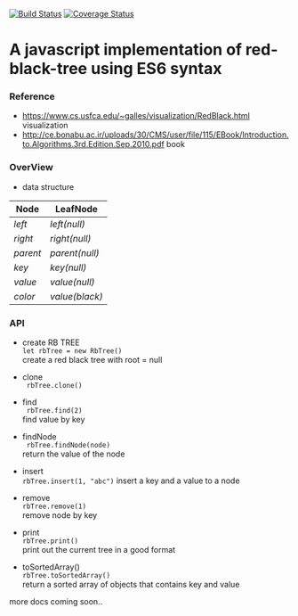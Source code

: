 [![Build Status](https://travis-ci.org/liubinyi/red-black-tree-js.svg?branch=master)](https://travis-ci.org/liubinyi/red-black-tree-js)
[![Coverage Status](https://coveralls.io/repos/github/liubinyi/red-black-tree-js/badge.svg?branch=master)](https://coveralls.io/github/liubinyi/red-black-tree-js?branch=master)


# A javascript implementation of red-black-tree using ES6 syntax  

### Reference
* https://www.cs.usfca.edu/~galles/visualization/RedBlack.html visualization  
* http://ce.bonabu.ac.ir/uploads/30/CMS/user/file/115/EBook/Introduction.to.Algorithms.3rd.Edition.Sep.2010.pdf  book  

### OverView
* data structure

| Node | LeafNode |  
| ---- | -------- |  
| *left* | *left(null)* |  
| *right* | *right(null)* |  
| *parent* | *parent(null)* |  
| *key* | *key(null)* |  
| *value* | *value(null)* |  
| *color* | *value(black)* |  

### API  
* create RB TREE  
``` let rbTree = new RbTree() ```  
create a red black tree with root = null  

* clone  
``` rbTree.clone()```  

* find  
``` rbTree.find(2)```  
find value by key  

* findNode  
``` rbTree.findNode(node)```  
return the value of the node  

* insert  
```rbTree.insert(1, "abc")```
insert a key and a value to a node  

* remove  
```rbTree.remove(1)```  
remove node by key  

* print  
```rbTree.print()```  
print out the current tree in a good format  

* toSortedArray()  
```rbTree.toSortedArray()```  
return a sorted array of objects that contains key and value   


more docs coming soon..
